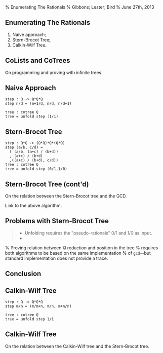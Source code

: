 % Enumerating The Rationals
% Gibbons; Lester; Bird
% June 27th, 2013

## Enumerating The Rationals

  1. Naive approach;
  2. Stern-Brocot Tree;
  3. Calkin-Wilf Tree.
  
## CoLists and CoTrees

  On programming and proving with infinite trees.
  
## Naive Approach

    step : Q -> Q*Q*Q
    step n/d = (n+1/d, n/d, n/d+1)
    
    tree : cotree Q
    tree = unfold step (1/1)
  
## Stern-Brocot Tree

    step : Q*Q -> (Q*Q)*Q*(Q*Q)
    step (a/b, c/d) =
      ( (a/b, (a+c) / (b+d))
      , (a+c) / (b+d)
      ,((a+c) / (b+d), c/d))
    tree : cotree Q
    tree = unfold step (0/1,1/0)
    
## Stern-Brocot Tree (cont'd)

  On the relation between the Stern-Brocot tree and the GCD.
  
  Link to the above algorithm.
  
## Problems with Stern-Brocot Tree

> - Unfolding requires the "pseudo-rationals" $0/1$ and $1/0$ as input.
> - 

% Proving relation between $Q$ reduction and position in the tree
% requires both algorithms to be based on the same implementation
% of `gcd`--but standard implementation does not provide a trace.
  
## Conclusion
    
## Calkin-Wilf Tree

    step : Q -> Q*Q*Q
    step m/n = (m/m+n, m/n, m+n/n)
    
    tree : cotree Q
    tree = unfold step 1/1
    
## Calkin-Wilf Tree

  On the relation between the Calkin-Wilf tree and the Stern-Brocot tree.
  
